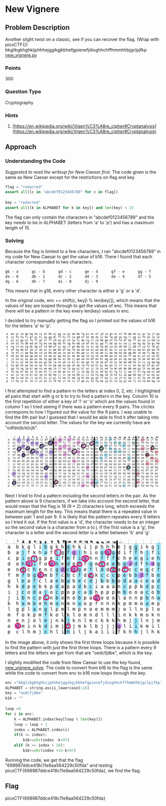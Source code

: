 # New Vignere

## Problem Description

Another slight twist on a classic, see if you can recover the flag. (Wrap with picoCTF{}) bkglibgkhghkijphhhejggikgjkbhefgpienefjdioghhchffhmmhhbjgclpjfkp [new_vignere.py](./new_vignere.py)

### Points

300

### Question Type

Cryptography

### Hints

1. [https://en.wikipedia.org/wiki/Vigen%C3%A8re_cipher#Cryptanalysis](https://en.wikipedia.org/wiki/Vigen%C3%A8re_cipher#Cryptanalysis)

## Approach

### Understanding the Code

*Suggested to read the writeup for New Caesar first.* The code given is the same as New Caesar except for the restrictions on flag and key.

```python
flag = "redacted"
assert all([c in "abcdef0123456789" for c in flag])

key = "redacted"
assert all([k in ALPHABET for k in key]) and len(key) < 15
```

The flag can only contain the characters in "abcdef0123456789" and the key needs to be in ALPHABET (letters from 'a' to 'p') and has a maximum length of 15.

### Solving

Because the flag is limited to a few characters, I ran "abcdef0123456789" in my code for New Caesar to get the value of b16. There I found that each character corresponded to two characters.

```text
gb - a      gc - b      gd - c      ge - d      gf - e      gg - f
da - 0      db - 1      dc - 2      dd - 3      de - 4      df - 5
dg - 6      dh - 7      di - 8      dj - 9
```

This means that in g16, every other character is either a 'g' or a 'd'.

In the original code, enc += shift(c, key[i % len(key)]), which means that the values of key are looped through to get the values of enc. This means that there will be a pattern in the key every len(key) values in enc.

I decided to try manually getting the flag so I printed out the values of b16 for the letters 'a' to 'p'.

![b16 Possible Values 1](./B16%20Possible%20Values%201.png)

I first attempted to find a pattern in the letters at index 0, 2, etc. I highlighted all pairs that start with g or b to try to find a pattern in the key. Column 10 is the first repetition of either a key of 'l' or 'o' which are the values found in column 1 so I tried seeing if there was a pattern every 9 pairs. The circles correspons to how I figured out the value for the 9 pairs. I was unable to find the 6th pair but I guessed that I would be able to find it after taking into account the second letter. The values for the key we currently have are "odfde(b/e)cjb".

![b16 possible values 2](./b16%20possible%20values%202.jpeg)

Next I tried to find a pattern including the second letters in the pair. As the pattern above is 9 characters, if we take into account the second letter, that would mean that the flag is 18 (9 * 2) characters long, which exceeds the maximum length for the key. This means thatat there is a repeated value in between pair 1 and pair 9. It is likely that the pattern repeates every 9 letters so I tried it out. If the first value is a 'd', the character needs to be an integer so the second value is a character from a to j. If the first value is a 'g', the character is a letter and the second letter is a letter between 'b' and 'g'.

![b16 possible values 3](./b16%20possible%20values%203.png)

In the image above, it only shows the first three loops because it is possible to find the pattern with just the first three loops. There is a pattern every 9 letters and the letters we get from that are "oedcfjdbe", which is the key.

I slightly modified the code from New Caesar to use the key found, [new_vignere_solve](./new_vignere_solve.py). The code to convert from b16 to the flag is the same while the code to convert from enc to b16 now loops through the key.

```python
enc ="bkglibgkhghkijphhhejggikgjkbhefgpienefjdioghhchffhmmhhbjgclpjfkp"
ALPHABET = string.ascii_lowercase[:16] 
key = "oedcfjdbe"
b16 = ""

loop =0
for i in enc:
    k = ALPHABET.index(key[loop % len(key)])
    loop = loop + 1
    index = ALPHABET.index(i)
    if(k <= index):
        b16+=chr(index -k+97)
    elif (k <= index + 16):
        b16+=chr(index +16-k+97)
```

Running the code, we get that the flag "698987ddce418c11e9aa564229c50fda" and testing picoCTF{698987ddce418c11e9aa564229c50fda}, we find the flag.

## Flag

picoCTF{698987ddce418c11e9aa564229c50fda}

